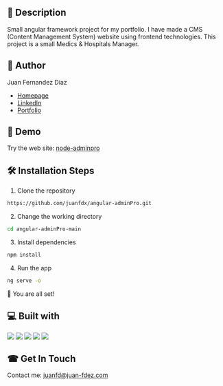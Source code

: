 ## 🧾 Description

Small angular framework project for my portfolio. I have made a CMS (Content Management System)  website using frontend technologies. This project is a small Medics & Hospitals Manager.

## 🧐 Author 

Juan Fernandez Diaz

- [Homepage](https://www.juan-fdez.com/home)
- [LinkedIn](https://www.linkedin.com/in/juan-fdez-com/)
- [Portfolio](https://www.juan-fdez.com/portfolio)

## 🚀 Demo

Try the web site:  [node-adminpro](https://node-adminpro-backend.herokuapp.com/login)

## 🛠️ Installation Steps

1. Clone the repository

```bash
https://github.com/juanfdx/angular-adminPro.git
```

2. Change the working directory

```bash
cd angular-adminPro-main
```

3. Install dependencies

```bash
npm install
```

4. Run the app

```bash
ng serve -o
```

🌟 You are all set!

## 💻 Built with

<p>
  <img src="https://img.icons8.com/color/48/000000/html-5--v1.png"/>
  <img src="https://img.icons8.com/color/48/000000/css3.png"/>
  <img src="https://img.icons8.com/color/48/000000/sass.png"/>
  <img src="https://img.icons8.com/color/48/000000/javascript--v1.png"/>
  <img src="https://img.icons8.com/external-tal-revivo-color-tal-revivo/44/000000/external-angular-a-typescript-based-open-source-web-application-framework-logo-color-tal-revivo.png"/>
</p>

## ☎ Get In Touch

Contact me:  [juanfd@juan-fdez.com](https://www.juan-fdez.com/contact)
&nbsp;<br />
&nbsp;<br />
